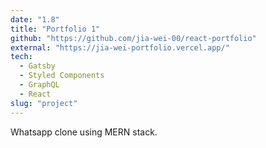 ```yaml
---
date: "1.8"
title: "Portfolio 1"
github: "https://github.com/jia-wei-00/react-portfolio"
external: "https://jia-wei-portfolio.vercel.app/"
tech:
  - Gatsby
  - Styled Components
  - GraphQL
  - React
slug: "project"
---
```


Whatsapp clone using MERN stack.
